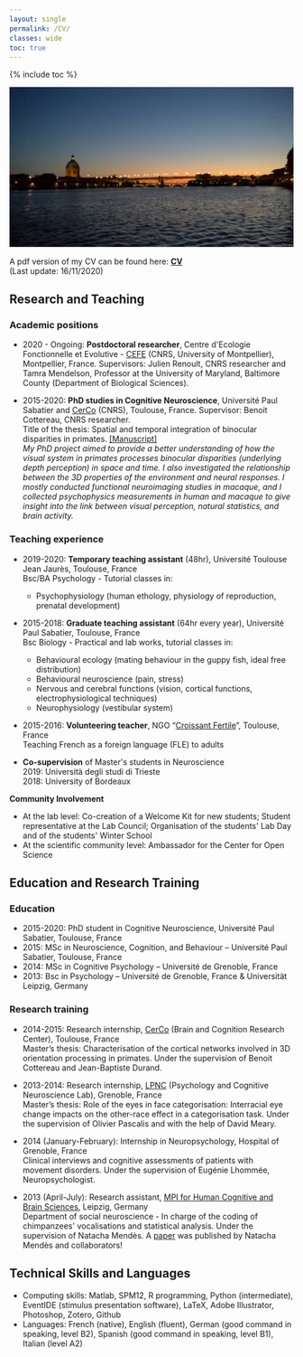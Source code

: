 ```yaml
---
layout: single
permalink: /CV/
classes: wide
toc: true
---
```

{% include toc %}

<img src="/assets/images/ToulouseByNight.jpg" alt="Toulouse by night"> 

<!-- Available here: <a href="/pdf/cvacademic.pdf" target="_blank"><b>CV</b></a> -->

A pdf version of my CV can be found here: <a href="/pdf/YHejjaBrichard_CVacademic.pdf" target="_blank"><b>CV</b></a><br> (Last update: 16/11/2020)

## Research and Teaching

### Academic positions
* 2020 - Ongoing: **Postdoctoral researcher**, Centre d'Ecologie Fonctionnelle et Evolutive - [CEFE](https://www.cefe.cnrs.fr/en/) (CNRS, University of Montpellier), Montpellier, France. Supervisors: Julien Renoult, CNRS researcher and Tamra Mendelson, Professor at the University of Maryland, Baltimore County (Department of Biological Sciences).

* 2015-2020: **PhD studies in Cognitive Neuroscience**, Université Paul Sabatier and [CerCo](http://cerco.cnrs.fr/en/cerco-umr5549-2/) (CNRS), Toulouse, France. Supervisor: Benoit Cottereau, CNRS researcher. <br />
Title of the thesis: Spatial and temporal integration of binocular disparities in primates. [[Manuscript]](https://hal.archives-ouvertes.fr/tel-02956425v1) <br>
*My PhD project aimed to provide a better understanding of how the visual system in primates processes binocular disparities (underlying depth perception) in space and time. I also investigated the relationship between the 3D properties of the environment and neural responses. I mostly conducted functional neuroimaging studies in macaque, and I collected psychophysics measurements in human and macaque to give insight into the link between visual perception, natural statistics, and brain activity.*<br />

### Teaching experience
* 2019-2020: **Temporary teaching assistant** (48hr), Université Toulouse Jean Jaurès, Toulouse, France<br />
Bsc/BA Psychology - Tutorial classes in:
   - Psychophysiology (human ethology, physiology of reproduction, prenatal development) 

* 2015-2018: **Graduate teaching assistant** (64hr every year), Université Paul Sabatier, Toulouse, France<br />
Bsc Biology - Practical and lab works, tutorial classes in:
   - Behavioural ecology (mating behaviour in the guppy fish, ideal free distribution)<br />
   - Behavioural neuroscience (pain, stress)<br />
   - Nervous and cerebral functions (vision, cortical functions, electrophysiological techniques)<br />
   - Neurophysiology (vestibular system)

* 2015-2016: **Volunteering teacher**, NGO “[Croissant Fertile](http://www.croissantfertile.fr/)”, Toulouse, France<br />
Teaching French as a foreign language (FLE) to adults

* **Co-supervision** of Master's students in Neuroscience <br />
2019: Università degli studi di Trieste <br />
2018: University of Bordeaux

**Community Involvement**
* At the lab level: Co-creation of a Welcome Kit for new students; Student representative at the Lab Council; Organisation of the students' Lab Day and of the students' Winter School
* At the scientific community level: Ambassador for the Center for Open Science

## Education and Research Training

### Education
* 2015-2020: PhD student in Cognitive Neuroscience, Université Paul Sabatier, Toulouse, France  
* 2015: MSc in Neuroscience, Cognition, and Behaviour – Université Paul Sabatier, Toulouse, France <!--Attended courses: Cognition, spatial cognition, sensory systems, neuroethology, collective behaviour, behavioural ecology, applied statistics-->
* 2014: MSc in Cognitive Psychology – Université de Grenoble, France <!--Attended courses: Visual cognition, memory, neurology and neuropsychology, psycholinguistics, movement planning and control, applied statistics-->
* 2013: Bsc in Psychology – Université de Grenoble, France & Universität Leipzig, Germany

### Research training
* 2014-2015: Research internship, [CerCo](http://cerco.cnrs.fr/en/cerco-umr5549-2/) (Brain and Cognition Research Center), Toulouse, France<br />
Master’s thesis: Characterisation of the cortical networks involved in 3D orientation processing in primates. Under the supervision of Benoit Cottereau and Jean-Baptiste Durand.

* 2013-2014: Research internship, [LPNC](http://lpnc.univ-grenoble-alpes.fr/?lang=en) (Psychology and Cognitive Neuroscience Lab), Grenoble, France<br />
Master’s thesis: Role of the eyes in face categorisation: Interracial eye change impacts on the other-race effect in a categorisation task. Under the supervision of Olivier Pascalis and with the help of David Meary.

* 2014 (January-February): Internship in Neuropsychology, Hospital of Grenoble, France<br />
Clinical interviews and cognitive assessments of patients with movement disorders. Under the supervision of Eugénie Lhommée, Neuropsychologist.

* 2013 (April-July): Research assistant, [MPI for Human Cognitive and Brain Sciences](https://www.cbs.mpg.de/), Leipzig, Germany<br />
Department of social neuroscience - In charge of the coding of chimpanzees' vocalisations and statistical analysis. Under the supervision of Natacha Mendès. A [paper](https://www.nature.com/articles/s41562-017-0264-5) was published by Natacha Mendès and collaborators!


## Technical Skills and Languages
* Computing skills: Matlab, SPM12, R programming, Python (intermediate), EventIDE (stimulus presentation software), LaTeX, Adobe Illustrator, Photoshop, Zotero, Github
* Languages: French (native), English (fluent), German (good command in speaking, level B2), Spanish (good command in speaking, level B1), Italian (level A2)
